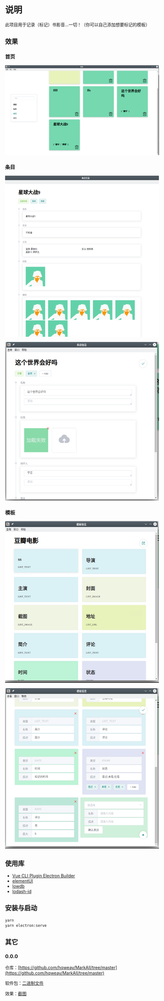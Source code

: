 # 说明

此项目用于记录（标记）书影音...一切！（你可以自己添加想要标记的模板）

## 效果

### 首页

![](https://github.com/hqweay/MarkAll/blob/dev/examples/index.png?raw=true)

### 条目

![](https://github.com/hqweay/MarkAll/blob/dev/examples/item-info.png?raw=true)

![](https://github.com/hqweay/MarkAll/blob/dev/examples/item-edit.png?raw=true)

### 模板

![](https://github.com/hqweay/MarkAll/blob/dev/examples/template-info.png?raw=true)

![](https://github.com/hqweay/MarkAll/blob/dev/examples/template-edit.png?raw=true)

## 使用库

* [Vue CLI Plugin Electron Builder](https://nklayman.github.io/vue-cli-plugin-electron-builder/)
* [elementUI](<https://element.eleme.io/#/>)
* [lowdb](<https://github.com/typicode/lowdb>)
* [lodash-id](<https://github.com/typicode/lodash-id>)

## 安装与启动

```bash
yarn
yarn electron:serve
```

## 其它

### 0.0.0

仓库：[https://github.com/hqweay/MarkAll/tree/master](https://github.com/hqweay/MarkAll/tree/master)

软件包：[二进制文件](https://github.com/hqweay/MarkAll/releases) 

效果：[截图](https://github.com/hqweay/MarkAll/tree/master/examples)